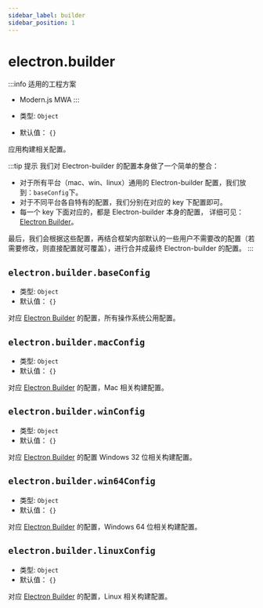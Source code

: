 ```yaml
---
sidebar_label: builder
sidebar_position: 1
---
```


# electron.builder

:::info 适用的工程方案
* Modern.js MWA
:::

* 类型: `Object`
* 默认值： `{}`

应用构建相关配置。

:::tip 提示
我们对 Electron-builder 的配置本身做了一个简单的整合：
- 对于所有平台（mac、win、linux）通用的 Electron-builder 配置，我们放到：`baseConfig`下。
- 对于不同平台各自特有的配置，我们分别在对应的 key 下配置即可。
- 每一个 key 下面对应的，都是 Electron-builder 本身的配置， 详细可见：[Electron Builder](https://www.electron.build/configuration/configuration)。

最后，我们会根据这些配置，再结合框架内部默认的一些用户不需要改的配置（若需要修改，则直接配置就可覆盖），进行合并成最终
Electron-builder 的配置。
:::

## `electron.builder.baseConfig`

* 类型: `Object`
* 默认值： `{}`

对应 [Electron Builder](https://www.electron.build/configuration/configuration) 的配置，所有操作系统公用配置。

## `electron.builder.macConfig`

* 类型: `Object`
* 默认值： `{}`

对应 [Electron Builder](https://www.electron.build/configuration/mac) 的配置，Mac 相关构建配置。

## `electron.builder.winConfig`

* 类型: `Object`
* 默认值： `{}`

对应 [Electron Builder](https://www.electron.build/configuration/win) 的配置 Windows 32 位相关构建配置。

## `electron.builder.win64Config`

* 类型: `Object`
* 默认值： `{}`

对应 [Electron Builder](https://www.electron.build/configuration/linux) 的配置，Windows 64 位相关构建配置。

## `electron.builder.linuxConfig`

* 类型: `Object`
* 默认值： `{}`

对应 [Electron Builder](https://www.electron.build/configuration/configuration) 的配置，Linux 相关构建配置。

